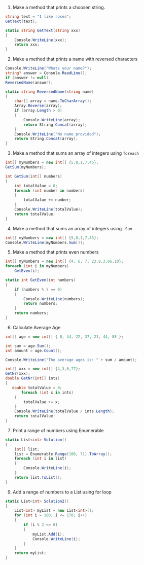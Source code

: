 1. Make a method that prints a choosen string.
```cs
string text = "I like roses";
GetText(text);

static string GetText(string xxx)
{
    Console.WriteLine(xxx);
    return xxx;
}
```
2. Make a method that prints a name with reversed characters
```cs
Console.WriteLine("Whats your name?");
string? answer = Console.ReadLine();
if (answer != null)
ReversedName(answer);

static string ReversedName(string name)
{
    char[] array = name.ToCharArray();
    Array.Reverse(array);
    if (array.Length > 0)
    {
        Console.WriteLine(array);
        return String.Concat(array);
    }
    Console.WriteLine("No name provided");
    return String.Concat(array);
}
```
3. Make a method that sums an array of integers using `foreach`
```cs
int[] myNumbers = new int[] {5,8,1,7,45};
GetSum(myNumbers); 

int GetSum(int[] numbers)
{
    int totalValue = 0;
    foreach (int number in numbers)
    {
        totalValue += number;
    }
    Console.WriteLine(totalValue);
    return totalValue;
} 
```
4. Make a method that sums an array of integers using `.Sum`
```cs
int[] myNumbers = new int[] {5,8,1,7,45};
Console.WriteLine(myNumbers.Sum());
```
5. Make a method that prints even numbers
```cs
int[] myNumbers = new int[] {4, 6, 7, 23,9,3,66,10};
foreach (int i in myNumbers)
    GetEven(i);

static int GetEven(int numbers)
{
    if (numbers % 2 == 0)
    {
        Console.WriteLine(numbers);
        return numbers;
    }
    return numbers;
}
```
6. Calculate Average Age
```cs
int[] age = new int[] { 8, 44, 22, 37, 21, 44, 88 };

int sum = age.Sum();
int amount = age.Count();

Console.WriteLine("The average ages is: " + sum / amount);
```
```cs
int[] xxx = new int[] {4,3,6,77};
GetNr(xxx);
double GetNr(int[] ints)
{  
   double totalValue = 0;
       foreach (int x in ints)
    {
        totalValue += x;
    }
    Console.WriteLine(totalValue / ints.Length);
    return totalValue;
}
```
7. Print a range of numbers using Enumerable
```cs
static List<int> Solution() 
{
    int[] list;
    list = Enumerable.Range(100, 71).ToArray();
    foreach (int i in list)
    {
        Console.WriteLine(i);
    }
    return list.ToList();
}
```
9. Add a range of numbers to a List using for loop
```cs
static List<int> Solution2()
{
    List<int> myList = new List<int>();
    for (int i = 100; i <= 170; i++) 
    {
        if (i % 2 == 0) 
        {
            myList.Add(i);
            Console.WriteLine(i);
        }
    }
    return myList;
}
```
